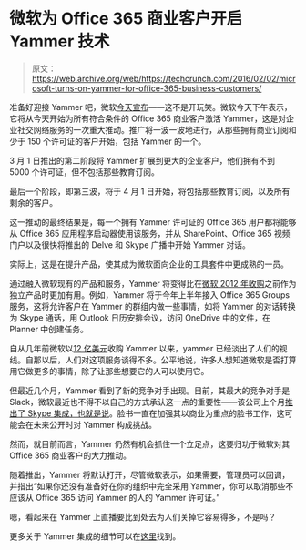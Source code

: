 # 微软为 Office 365 商业客户开启 Yammer 技术

> 原文：<https://web.archive.org/web/https://techcrunch.com/2016/02/02/microsoft-turns-on-yammer-for-office-365-business-customers/>

准备好迎接 Yammer 吧，微软[今天宣布](https://web.archive.org/web/20221006090715/https://blogs.office.com/2016/02/02/get-ready-for-yammer/)——这不是开玩笑。微软今天下午表示，它将从今天开始为所有符合条件的 Office 365 商业客户激活 Yammer，这是对企业社交网络服务的一次重大推动。推广将一波一波地进行，从那些拥有商业订阅和少于 150 个许可证的客户开始，包括 Yammer 的一个。

3 月 1 日推出的第二阶段将 Yammer 扩展到更大的企业客户，他们拥有不到 5000 个许可证，但不包括那些教育订阅。

最后一个阶段，即第三波，将于 4 月 1 日开始，将包括那些教育订阅，以及所有剩余的客户。

这一推动的最终结果是，每一个拥有 Yammer 许可证的 Office 365 用户都将能够从 Office 365 应用程序启动器使用该服务，并从 SharePoint、Office 365 视频门户以及很快将推出的 Delve 和 Skype 广播中开始 Yammer 对话。

实际上，这是在提升产品，使其成为微软面向企业的工具套件中更成熟的一员。

通过融入微软现有的产品和服务，Yammer 将变得比在[微软 2012 年收购](https://web.archive.org/web/20221006090715/https://beta.techcrunch.com/2012/07/19/microsoft-completes-its-1-2b-yammer-acquisition/)之前作为独立产品时更加有用。例如，Yammer 将于今年上半年接入 Office 365 Groups 服务，这将允许客户在 Yammer 的群组内做一些事情，如将 Yammer 的对话转换为 Skype 通话，用 Outlook 日历安排会议，访问 OneDrive 中的文件，在 Planner 中创建任务。

自从几年前微软以[12 亿美元](https://web.archive.org/web/20221006090715/https://beta.techcrunch.com/2012/07/19/microsoft-completes-its-1-2b-yammer-acquisition/)收购 Yammer 以来，yammer 已经淡出了人们的视线。自那以后，人们对这项服务谈得不多。公平地说，许多人想知道微软是否打算用它做更多的事情，除了让那些想要它的人可以使用它。

但最近几个月，Yammer 看到了新的竞争对手出现。目前，其最大的竞争对手是 Slack，微软最近也不得不以自己的方式承认这一点的重要性——该公司上个月[推出了 Skype 集成，也就是说](https://web.archive.org/web/20221006090715/https://beta.techcrunch.com/2016/01/14/you-can-now-kick-off-a-skype-call-from-slack/)。脸书一直在加强其以商业为重点的脸书工作，这可能会在未来公开时对 Yammer 构成挑战。

然而，就目前而言，Yammer 仍然有机会抓住一个立足点，这要归功于微软对其 Office 365 商业客户的大力推动。

随着推出，Yammer 将默认打开，尽管微软表示，如果需要，管理员可以回调，并指出“如果你还没有准备好在你的组织中完全采用 Yammer，你可以取消那些不应该从 Office 365 访问 Yammer 的人的 Yammer 许可证。”

嗯，看起来在 Yammer 上直播要比到处去为人们关掉它容易得多，不是吗？

更多关于 Yammer 集成的细节可以在[这里](https://web.archive.org/web/20221006090715/https://support.office.com/en-us/article/Yammer-integration-with-Office-365-4086681f-6de1-4d39-aa72-752b2af1cbd7?ui=en-US&rs=en-US&ad=US)找到。